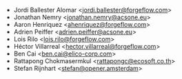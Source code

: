 - Jordi Ballester Alomar \<<jordi.ballester@forgeflow.com>\>
- Jonathan Nemry \<<jonathan.nemry@acsone.eu>\>
- Aaron Henriquez \<<ahenriquez@forgeflow.com>\>
- Adrien Peiffer \<<adrien.peiffer@acsone.eu>\>
- Lois Rilo \<<lois.rilo@forgeflow.com>\>
- Héctor Villarreal \<<hector.villarreal@forgeflow.com>\>
- Ben Cai \<<ben.cai@elico-corp.com>\>
- Rattapong Chokmasermkul \<<rattapongc@ecosoft.co.th>\>
- Stefan Rijnhart \<<stefan@opener.amsterdam>\>
